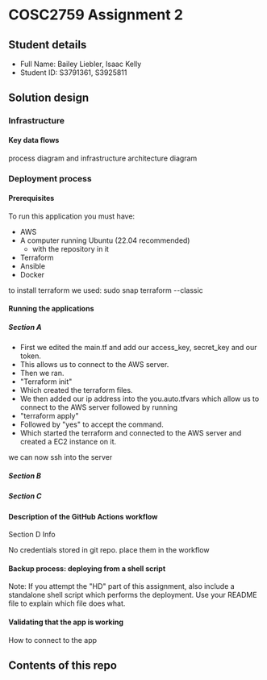 # COSC2759 Assignment 2

## Student details

- Full Name: Bailey Liebler, Isaac Kelly
- Student ID: S3791361, S3925811

## Solution design


### Infrastructure


#### Key data flows

process diagram and infrastructure architecture diagram

### Deployment process

#### Prerequisites

To run this application you must have:
- AWS
- A computer running Ubuntu (22.04 recommended)
	- with the repository in it 
- Terraform
- Ansible
- Docker
    
to install terraform we used:
sudo snap terraform --classic

#### Running the applications

##### Section A

- First we edited the main.tf and add our access_key, secret_key and our token.
- This allows us to connect to the AWS server.
- Then we ran.
- "Terraform init"
- Which created the terraform files.
- We then added our ip address into the you.auto.tfvars which allow us to connect to the AWS server followed by running
- "terraform apply"
- Followed by "yes" to accept the command.
- Which started the terraform and connected to the AWS server and created a EC2 instance on it.

we can now ssh into the server

##### Section B

##### Section C



#### Description of the GitHub Actions workflow

Section D Info

No credentials stored in git repo. place them in the workflow

#### Backup process: deploying from a shell script

Note: If you attempt the "HD" part of this assignment, also include a standalone shell script which performs the deployment. Use your README file to explain which file does what.

#### Validating that the app is working

How to connect to the app

## Contents of this repo


